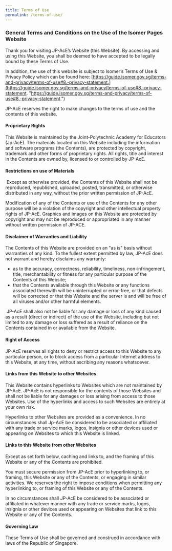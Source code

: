 ```yaml
---
title: Terms of Use
permalink: /terms-of-use/
---
```

### General Terms and Conditions on the Use of the Isomer Pages Website

Thank you for visiting JP-AcE’s Website (this Website). By accessing and using this Website, you shall be deemed to have accepted to be legally bound by these Terms of Use.

In addition, the use of this website is subject to Isomer’s Terms of Use & Privacy Policy which can be found here: [https://guide.isomer.gov.sg/terms-and-privacy/terms-of-use#8.-privacy-statement.](https://guide.isomer.gov.sg/terms-and-privacy/terms-of-use#8.-privacy-statement. "https://guide.isomer.gov.sg/terms-and-privacy/terms-of-use#8.-privacy-statement.")

JP-AcE reserves the right to make changes to the terms of use and the contents of this website.


#### Proprietary Rights

This Website is maintained by the Joint-Polytechnic Academy for Educators (Jp-AcE). The materials located on this Website including the information and software programs (the Contents), are protected by copyright, trademark and other forms of proprietary rights. All rights, title and interest in the Contents are owned by, licensed to or controlled by JP-AcE.

#### Restrictions on use of Materials

 Except as otherwise provided, the Contents of this Website shall not be reproduced, republished, uploaded, posted, transmitted, or otherwise distributed in any way, without the prior written permission of JP-AcE.

Modification of any of the Contents or use of the Contents for any other purpose will be a violation of the copyright and other intellectual property rights of JP-AcE. Graphics and images on this Website are protected by copyright and may not be reproduced or appropriated in any manner without written permission of JP-ACE.

#### Disclaimer of Warranties and Liability

The Contents of this Website are provided on an "as is" basis without warranties of any kind. To the fullest extent permitted by law, JP-AcE does not warrant and hereby disclaims any warranty:

* as to the accuracy, correctness, reliability, timeliness, non-infringement, title, merchantability or fitness for any particular purpose of the Contents of this Website;
* that the Contents available through this Website or any functions associated therewith will be uninterrupted or error-free, or that defects will be corrected or that this Website and the server is and will be free of all viruses and/or other harmful elements.

 JP-AcE shall also not be liable for any damage or loss of any kind caused as a result (direct or indirect) of the use of the Website, including but not limited to any damage or loss suffered as a result of reliance on the Contents contained in or available from the Website.

#### Right of Access

JP-AcE reserves all rights to deny or restrict access to this Website to any particular person, or to block access from a particular Internet address to this Website, at any time, without ascribing any reasons whatsoever.

#### Links from this Website to other Websites

This Website contains hyperlinks to Websites which are not maintained by JP-AcE. JP-AcE is not responsible for the contents of those Websites and shall not be liable for any damages or loss arising from access to those Websites. Use of the hyperlinks and access to such Websites are entirely at your own risk.

Hyperlinks to other Websites are provided as a convenience. In no circumstances shall Jp-AcE be considered to be associated or affiliated with any trade or service marks, logos, insignia or other devices used or appearing on Websites to which this Website is linked.

#### Links to this Website from other Websites

Except as set forth below, caching and links to, and the framing of this Website or any of the Contents are prohibited.

You must secure permission from JP-AcE prior to hyperlinking to, or framing, this Website or any of the Contents, or engaging in similar activities. We reserves the right to impose conditions when permitting any hyperlinking to, or framing of this Website or any of the Contents.

In no circumstances shall JP-AcE be considered to be associated or affiliated in whatever manner with any trade or service marks, logos, insignia or other devices used or appearing on Websites that link to this Website or any of the Contents.

#### Governing Law

These Terms of Use shall be governed and construed in accordance with laws of the Republic of Singapore.